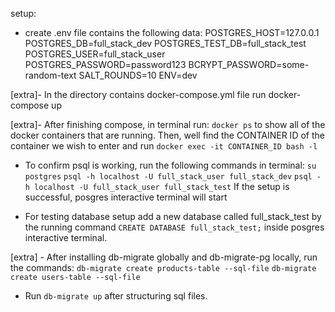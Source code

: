 setup:
- create .env file contains the following data:
POSTGRES_HOST=127.0.0.1
POSTGRES_DB=full_stack_dev
POSTGRES_TEST_DB=full_stack_test
POSTGRES_USER=full_stack_user
POSTGRES_PASSWORD=password123
BCRYPT_PASSWORD=some-random-text
SALT_ROUNDS=10
ENV=dev

[extra]- In the directory contains docker-compose.yml file run docker-compose up

[extra]- After finishing compose, in terminal run: `docker ps` to show all of the docker containers that are running. Then, well find the CONTAINER ID of the container we wish to enter and run `docker exec -it CONTAINER_ID bash -l`

- To confirm psql is working, run the following commands in terminal:
`su postgres`
`psql -h localhost -U full_stack_user full_stack_dev`
`psql -h localhost -U full_stack_user full_stack_test`
If the setup is successful, posgres interactive terminal will start

- For testing database setup add a new database called full_stack_test by the running command `CREATE DATABASE full_stack_test;` inside posgres interactive terminal.

[extra] - After installing db-migrate globally and db-migrate-pg locally, run the commands:
 `db-migrate create products-table --sql-file`
 `db-migrate create users-table --sql-file`

 - Run `db-migrate up` after structuring sql files.

 

